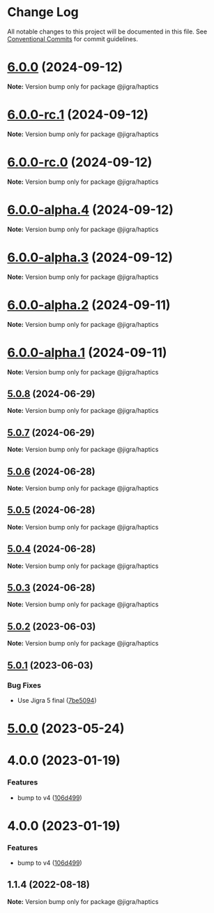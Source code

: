 # Change Log

All notable changes to this project will be documented in this file.
See [Conventional Commits](https://conventionalcommits.org) for commit guidelines.

# [6.0.0](https://github.com/familyjs/jigra-plugins/compare/@jigra/haptics@6.0.0-rc.1...@jigra/haptics@6.0.0) (2024-09-12)

**Note:** Version bump only for package @jigra/haptics

# [6.0.0-rc.1](https://github.com/familyjs/jigra-plugins/compare/@jigra/haptics@6.0.0-rc.0...@jigra/haptics@6.0.0-rc.1) (2024-09-12)

**Note:** Version bump only for package @jigra/haptics

# [6.0.0-rc.0](https://github.com/familyjs/jigra-plugins/compare/@jigra/haptics@6.0.0-alpha.4...@jigra/haptics@6.0.0-rc.0) (2024-09-12)

**Note:** Version bump only for package @jigra/haptics

# [6.0.0-alpha.4](https://github.com/familyjs/jigra-plugins/compare/@jigra/haptics@6.0.0-alpha.3...@jigra/haptics@6.0.0-alpha.4) (2024-09-12)

**Note:** Version bump only for package @jigra/haptics

# [6.0.0-alpha.3](https://github.com/familyjs/jigra-plugins/compare/@jigra/haptics@6.0.0-alpha.2...@jigra/haptics@6.0.0-alpha.3) (2024-09-12)

**Note:** Version bump only for package @jigra/haptics

# [6.0.0-alpha.2](https://github.com/familyjs/jigra-plugins/compare/@jigra/haptics@6.0.0-alpha.1...@jigra/haptics@6.0.0-alpha.2) (2024-09-11)

**Note:** Version bump only for package @jigra/haptics

# [6.0.0-alpha.1](https://github.com/familyjs/jigra-plugins/compare/@jigra/haptics@5.0.8...@jigra/haptics@6.0.0-alpha.1) (2024-09-11)

**Note:** Version bump only for package @jigra/haptics

## [5.0.8](https://github.com/familyjs/jigra-plugins/compare/@jigra/haptics@5.0.7...@jigra/haptics@5.0.8) (2024-06-29)

**Note:** Version bump only for package @jigra/haptics

## [5.0.7](https://github.com/familyjs/jigra-plugins/compare/@jigra/haptics@5.0.6...@jigra/haptics@5.0.7) (2024-06-29)

**Note:** Version bump only for package @jigra/haptics

## [5.0.6](https://github.com/familyjs/jigra-plugins/compare/@jigra/haptics@5.0.5...@jigra/haptics@5.0.6) (2024-06-28)

**Note:** Version bump only for package @jigra/haptics

## [5.0.5](https://github.com/familyjs/jigra-plugins/compare/@jigra/haptics@5.0.4...@jigra/haptics@5.0.5) (2024-06-28)

**Note:** Version bump only for package @jigra/haptics

## [5.0.4](https://github.com/familyjs/jigra-plugins/compare/@jigra/haptics@5.0.3...@jigra/haptics@5.0.4) (2024-06-28)

**Note:** Version bump only for package @jigra/haptics

## [5.0.3](https://github.com/familyjs/jigra-plugins/compare/@jigra/haptics@5.0.2...@jigra/haptics@5.0.3) (2024-06-28)

**Note:** Version bump only for package @jigra/haptics

## [5.0.2](https://github.com/familyjs/jigra-plugins/compare/@jigra/haptics@5.0.1...@jigra/haptics@5.0.2) (2023-06-03)

**Note:** Version bump only for package @jigra/haptics

## [5.0.1](https://github.com/familyjs/jigra-plugins/compare/@jigra/haptics@5.0.0...@jigra/haptics@5.0.1) (2023-06-03)

### Bug Fixes

- Use Jigra 5 final ([7be5094](https://github.com/familyjs/jigra-plugins/commit/7be509425c5cc9f21b1f9e78794b2c6b76ca7702))

# [5.0.0](https://github.com/familyjs/jigra-plugins/compare/@jigra/haptics@1.1.4...@jigra/haptics@5.0.0) (2023-05-24)

# 4.0.0 (2023-01-19)

### Features

- bump to v4 ([106d499](https://github.com/familyjs/jigra-plugins/commit/106d49991e82a0505a82571530b73fcda020e7e4))

# 4.0.0 (2023-01-19)

### Features

- bump to v4 ([106d499](https://github.com/navify/jigra-plugins/commit/106d49991e82a0505a82571530b73fcda020e7e4))

## 1.1.4 (2022-08-18)

**Note:** Version bump only for package @jigra/haptics
